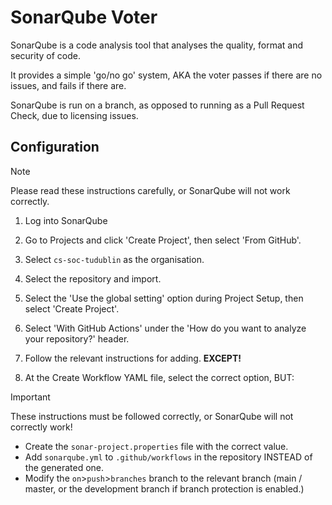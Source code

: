 # SonarQube Voter
SonarQube is a code analysis tool that analyses the quality, format and security of code.

It provides a simple 'go/no go' system, AKA the voter passes if there are no issues, and fails if there are.

SonarQube is run on a branch, as opposed to running as a Pull Request Check, due to licensing issues.

## Configuration
> [!NOTE]
> Please read these instructions carefully, or SonarQube will not work correctly.

1. Log into SonarQube

2. Go to Projects and click 'Create Project', then select 'From GitHub'.

3. Select `cs-soc-tudublin` as the organisation.

4. Select the repository and import.

5. Select the 'Use the global setting' option during Project Setup, then select 'Create Project'.

6. Select 'With GitHub Actions' under the 'How do you want to analyze your repository?' header.

7. Follow the relevant instructions for adding. **EXCEPT!**

8. At the Create Workflow YAML file, select the correct option, BUT:

> [!IMPORTANT]
> These instructions must be followed correctly, or SonarQube will not correctly work!
- Create the `sonar-project.properties` file with the correct value.
- Add `sonarqube.yml` to `.github/workflows` in the repository INSTEAD of the generated one.
- Modify the `on`>`push`>`branches` branch to the relevant branch (main / master, or the development branch if branch protection is enabled.)